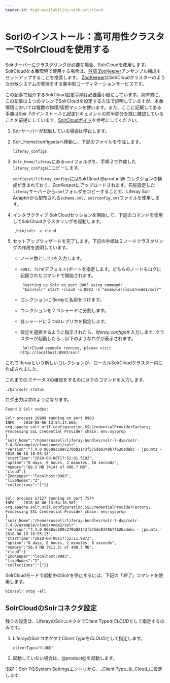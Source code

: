 ```yaml
---
header-id: high-availability-with-solrcloud
---
```


# Sorlのインストール：高可用性クラスターでSolrCloudを使用する

Solrサーバーにクラスタリングが必要な場合、SolrCloudを使用します。
SolrCloudを本番環境で使用する場合は、[外部 ZooKeeper](https://cwiki.apache.org/confluence/display/solr/Setting+Up+an+External+ZooKeeper+Ensemble)アンサンブル構成をセットアップすることを推奨します。
[ZooKeeper](http://zookeeper.apache.org/)はSolrCloudクラスターのような分散システムの管理をする集中型コーディネーションサービスです。

この記事で紹介するSolrCloud設定手順は必要最小限にしています。具体的に、この記事は１つのマシンでSolrCloudを設定する方法で説明していますが、本番環境においては複数の物理/仮想マシンを使います。また、ここに記載してある手順は*Solr 7のインストールと設定*ドキュメントの前半部分を既に確認していることを前提にしています。[SolrCloudガイド](https://cwiki.apache.org/confluence/display/solr/SolrCloud)を参考にしてください。

1. Solrサーバーが起動している場合は停止します。


2. Solr_Home/configsetsへ移動し、下記のファイルを作成します。

       liferay_configs
   
3. `Solr_Home/liferay`にある`conf`フォルダを、手順２で作成した`liferay_configs`にコピーします。

   `configset/liferay_configs`にはSolrCloud @product@ コレクションの構成が含まれており、ZooKeeperにアップロードされます。先程設定した`liferay`サーバーから`conf`フォルダをコピーすることで、Liferay Solr Adapterから配布される`schema.xml`、`solrconfig.xml`ファイルを使用します。

4. インタラクティブ SolrCloudセッションを開始して、下記のコマンドを使用してSolrCloudクラスタリングを起動します。

       ./bin/solr -e cloud

5. セットアップウィザードを完了します。下記の手順は２ノードクラスタリングの作成を説明しています。

   - ノード数として`2`を入力します。

   - `8983`、`7574`(デフォルト)ポートを指定します。どちらのノードもログに記録されたコマンドで開始されます。

          Starting up Solr on port 8983 using command:
          "bin/solr" start -cloud -p 8983 -s "example/cloud/node1/solr"
      
   - コレクションに*liferay*と名前をつけます。

   - コレクションを２つシャードに分割します。

   - 各シャードに２つのレプリカを指定します。

   - 設定を選択するように指示されたら、*liferay_configs*を入力します. クラスターが起動したら、以下のようなログが表示されます。

          SolrCloud example running, please visit http://localhost:8983/solr
      
これでliferayという新しいコレクションが、ローカルSolrCloudクラスター内に作成されました。

これまでの*ステータス*の確認をするのに以下のコマンドを入力します。

    ./bin/solr status

ログ出力は次のようになります。

    Found 2 Solr nodes:
    
    Solr process 16989 running on port 8983
    INFO  - 2018-08-06 13:54:17.665; org.apache.solr.util.configuration.SSLCredentialProviderFactory; Processing SSL Credential Provider chain: env;sysprop
    {
    "solr_home":"/home/russell/liferay-bundles/solr-7-dxp/solr-7.4.0/example/cloud/node1/solr",
    "version":"7.4.0 9060ac689c270b02143f375de0348b7f626adebc - jpountz - 2018-06-18 16:55:13",
    "startTime":"2018-08-06T17:52:01.519Z",
    "uptime":"0 days, 0 hours, 2 minutes, 16 seconds",
    "memory":"68.5 MB (%14) of 490.7 MB",
    "cloud":{
    "ZooKeeper":"localhost:9983",
    "liveNodes":"2",
    "collections":"1"}}
    
    
    Solr process 17127 running on port 7574
    INFO  - 2018-08-06 13:54:18.507; org.apache.solr.util.configuration.SSLCredentialProviderFactory; Processing SSL Credential Provider chain: env;sysprop
    {
    "solr_home":"/home/russell/liferay-bundles/solr-7-dxp/solr-7.4.0/example/cloud/node2/solr",
    "version":"7.4.0 9060ac689c270b02143f375de0348b7f626adebc - jpountz - 2018-06-18 16:55:13",
    "startTime":"2018-08-06T17:52:11.987Z",
    "uptime":"0 days, 0 hours, 2 minutes, 6 seconds",
    "memory":"56.4 MB (%11.5) of 490.7 MB",
    "cloud":{
    "ZooKeeper":"localhost:9983",
    "liveNodes":"2",
    "collections":"1"}}

SolrCloudモードで起動中のSolrを停止するには、下記の「*終了*」コマンドを使用します。

    bin/solr stop -all

## SolrCloudのSolrコネクタ設定

残りの設定は、LiferayのSolrコネクタでClient Typeを*CLOUD*として指定するのみです。

1. LiferayのSolrコネクタで*Client Type*を*CLOUD*として指定します。

       clientType="CLOUD"
   
2. 起動していない場合は、@product@を起動します。

![図1：Solr 7のSystem Settingsエントリから、_Client Type_を_Cloud_に設定します


<!-- | **Note:** For a complete list of settings available in the Solr connector, see the
<!-- | Solr Settings reference
<!-- | article(/discover/reference/-/knowledge_base/7-1/solr-settings).

これで@product@にSolrを設定する準備が整いました。DXPのデフォルトのサーチエンジンはElasticsearchであるため、Solrの使用が必須な場合やSolrを熟知してるという場合以外は、検索エンジンとしてElasticsearchの使用をご検討ください。
